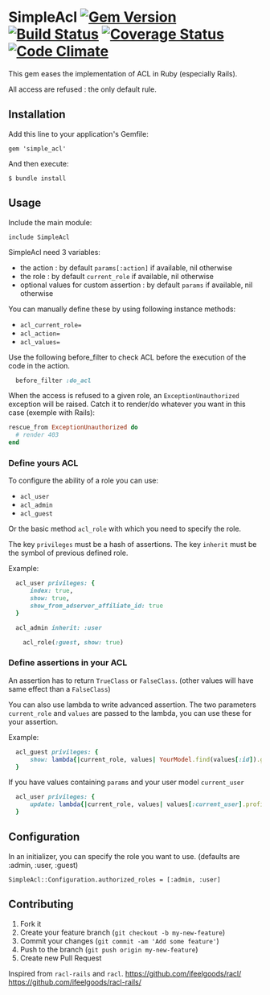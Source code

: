# SimpleAcl [![Gem Version](https://badge.fury.io/rb/simple_acl.png)](http://badge.fury.io/rb/simple_acl) [![Build Status](https://travis-ci.org/ifeelgoods/simple_acl.png?branch=master)](https://travis-ci.org/ifeelgoods/simple_acl) [![Coverage Status](https://coveralls.io/repos/ifeelgoods/simple_acl/badge.png?branch=master)](https://coveralls.io/r/ifeelgoods/simple_acl?branch=master) [![Code Climate](https://codeclimate.com/github/ifeelgoods/simple_acl.png)](https://codeclimate.com/github/ifeelgoods/simple_acl)

This gem eases the implementation of ACL in Ruby (especially Rails).

All access are refused : the only default rule.

## Installation

Add this line to your application's Gemfile:

    gem 'simple_acl'

And then execute:

    $ bundle install

## Usage

Include the main module:

`include SimpleAcl`

SimpleAcl need 3 variables:
- the action : by default `params[:action]` if available, nil otherwise
- the role : by default `current_role` if available, nil otherwise
- optional values for custom assertion : by default `params` if available, nil otherwise

You can manually define these by using following instance methods:
* `acl_current_role=`
* `acl_action=`
* `acl_values=`

Use the following before_filter to check ACL before the
execution of the code in the action.

```ruby
  before_filter :do_acl
```

When the access is refused to a given role, an `ExceptionUnauthorized`
exception will be raised.
Catch it to render/do whatever you want in this case (exemple with Rails):

```ruby
rescue_from ExceptionUnauthorized do
  # render 403
end
```

### Define yours ACL

To configure the ability of a role you can use:

* `acl_user`
* `acl_admin`
* `acl_guest`

Or the basic method `acl_role` with which you need to specify the role.

The key `privileges` must be a hash of assertions.
The key `inherit` must be the symbol of previous defined role.

Example:

```ruby
  acl_user privileges: {
      index: true,
      show: true,
      show_from_adserver_affiliate_id: true
  }

  acl_admin inherit: :user
```

```ruby
    acl_role(:guest, show: true)
```

### Define assertions in your ACL

An assertion has to return `TrueClass` or `FalseClass`.
(other values will have same effect than a `FalseClass`)

You can also use lambda to write advanced assertion.
The two parameters `current_role` and `values` are passed to the lambda,
you can use these for your assertion.

Example:

```ruby
  acl_guest privileges: {
      show: lambda{|current_role, values| YourModel.find(values[:id]).guest_access?},
  }

```

If you have values containing `params` and your user model `current_user`

```ruby
  acl_user privileges: {
      update: lambda{|current_role, values| values[:current_user].profile_id == values[:params][:id]},
  }

```

## Configuration

In an initializer, you can specify the role you want to use.
(defaults are :admin, :user, :guest)

```
SimpleAcl::Configuration.authorized_roles = [:admin, :user]

```

## Contributing

1. Fork it
2. Create your feature branch (`git checkout -b my-new-feature`)
3. Commit your changes (`git commit -am 'Add some feature'`)
4. Push to the branch (`git push origin my-new-feature`)
5. Create new Pull Request

Inspired from `racl-rails` and `racl`.
https://github.com/ifeelgoods/racl/
https://github.com/ifeelgoods/racl-rails/

